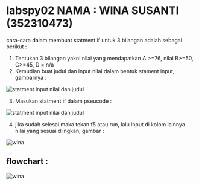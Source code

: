 # labspy02 NAMA : WINA SUSANTI (352310473)
cara-cara dalam membuat statment if untuk 3 bilangan adalah sebagai berikut :
1. Tentukan 3 bilangan yakni nilai yang mendapatkan A >=76, nilai B>=50, C>=45, D = n/a
2. Kemudian buat judul dan input nilai dalam bentuk stament input, gambarnya :

![statment input nilai dan judul](https://github.com/user-attachments/assets/694f0db9-d615-4fe2-98cd-ac5fbf5f3c03)

3. Masukan statment if dalam pseucode :

![statment input nilai dan judul](https://github.com/user-attachments/assets/73373a77-f926-432a-874a-f7866c22e27f)

4. jika sudah selesai maka tekan f5 atau run, lalu input di kolom lainnya nilai yang sesuai diingkan, gambar :

![wina](https://github.com/user-attachments/assets/cd24b498-4773-469d-9b3b-7a8b17e893e7)

## flowchart :

![wina](https://github.com/user-attachments/assets/327deb21-af5d-4928-a4f6-949698de4595)
